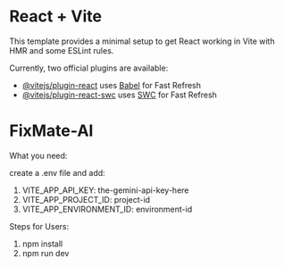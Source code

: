 # React + Vite

This template provides a minimal setup to get React working in Vite with HMR and some ESLint rules.

Currently, two official plugins are available:

- [@vitejs/plugin-react](https://github.com/vitejs/vite-plugin-react/blob/main/packages/plugin-react/README.md) uses [Babel](https://babeljs.io/) for Fast Refresh
- [@vitejs/plugin-react-swc](https://github.com/vitejs/vite-plugin-react-swc) uses [SWC](https://swc.rs/) for Fast Refresh
# FixMate-AI


What you need:

create a .env file and add: 
1. VITE_APP_API_KEY: the-gemini-api-key-here
2. VITE_APP_PROJECT_ID: project-id
3. VITE_APP_ENVIRONMENT_ID: environment-id

Steps for Users:

1. npm install
2. npm run dev
